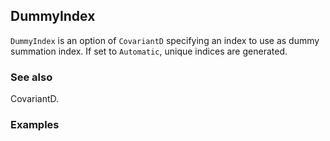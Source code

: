 ##  DummyIndex 

`DummyIndex` is an option of `CovariantD` specifying an index to use as dummy summation index. If set to `Automatic`, unique indices are generated.

###  See also 

CovariantD.

###  Examples 